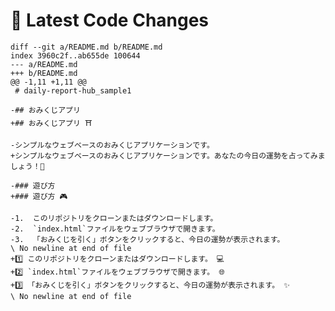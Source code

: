 # 🔄 Latest Code Changes

    diff --git a/README.md b/README.md
    index 3960c2f..ab655de 100644
    --- a/README.md
    +++ b/README.md
    @@ -1,11 +1,11 @@
     # daily-report-hub_sample1
     
    -## おみくじアプリ
    +## おみくじアプリ ⛩️
     
    -シンプルなウェブベースのおみくじアプリケーションです。
    +シンプルなウェブベースのおみくじアプリケーションです。あなたの今日の運勢を占ってみましょう！🔮
     
    -### 遊び方
    +### 遊び方 🎮
     
    -1.  このリポジトリをクローンまたはダウンロードします。
    -2.  `index.html`ファイルをウェブブラウザで開きます。
    -3.  「おみくじを引く」ボタンをクリックすると、今日の運勢が表示されます。
    \ No newline at end of file
    +1️⃣ このリポジトリをクローンまたはダウンロードします。 💻
    +2️⃣ `index.html`ファイルをウェブブラウザで開きます。 🌐
    +3️⃣ 「おみくじを引く」ボタンをクリックすると、今日の運勢が表示されます。 ✨
    \ No newline at end of file
